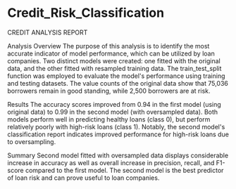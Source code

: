 # Credit_Risk_Classification

CREDIT ANALYSIS REPORT

Analysis Overview
The purpose of this analysis is to identify the most accurate indicator of model performance, which can be utilized by loan companies. Two distinct models were created: one fitted with the original data, and the other fitted with resampled training data. The train_test_split function was employed to evaluate the model's performance using training and testing datasets. The value counts of the original data show that 75,036 borrowers remain in good standing, while 2,500 borrowers are at risk. 

Results
The accuracy scores improved from 0.94 in the first model (using original data) to 0.99 in the second model (with oversampled data). Both models perform well in predicting healthy loans (class 0), but perform relatively poorly with high-risk loans (class 1). Notably, the second model's classification report indicates improved performance for high-risk loans due to oversampling.

Summary
Second model fitted with oversampled data displays considerable increase in accuracy as well as overall increase in  precision, recall, and F1-score compared to the first model. The second model is the best predictor of loan risk and can prove useful to loan companies.  

